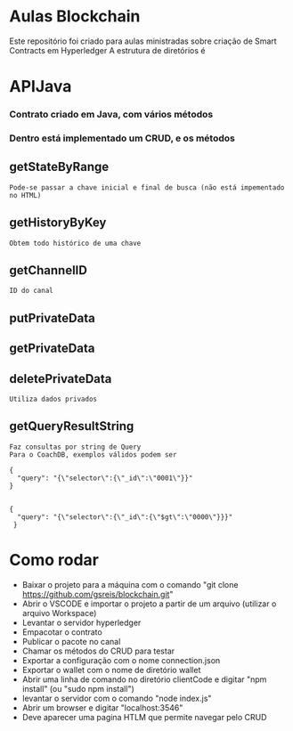 # Aulas Blockchain 


Este repositório foi criado para aulas ministradas sobre criação de Smart Contracts em Hyperledger
A estrutura de diretórios é 

# APIJava
### Contrato criado em Java, com vários métodos
### Dentro está implementado um CRUD, e os métodos

## getStateByRange
    Pode-se passar a chave inicial e final de busca (não está impementado no HTML)

## getHistoryByKey
    Obtem todo histórico de uma chave 
## getChannelID
    ID do canal
## putPrivateData
## getPrivateData
## deletePrivateData
    Utiliza dados privados
## getQueryResultString
    Faz consultas por string de Query 
    Para o CoachDB, exemplos válidos podem ser 
    
    {
      "query": "{\"selector\":{\"_id\":\"0001\"}}"
    }
   
   
    {
      "query": "{\"selector\":{\"_id\":{\"$gt\":\"0000\"}}}"
     }

# Como rodar 
- Baixar o projeto para a máquina com o comando "git clone https://github.com/gsreis/blockchain.git"
- Abrir o VSCODE e importar o projeto a partir de um arquivo (utilizar o arquivo Workspace) 
- Levantar o servidor hyperledger 
- Empacotar o contrato 
- Publicar o pacote no canal 
- Chamar os métodos do CRUD para testar
- Exportar a configuração com o nome connection.json
- Exportar o wallet com o nome de diretório wallet
- Abrir uma linha de comando no diretório clientCode e digitar "npm install" (ou "sudo npm install")
- levantar o servidor com o comando "node index.js"
- Abrir um browser e digitar "localhost:3546"
- Deve aparecer uma pagina HTLM que permite navegar pelo CRUD


